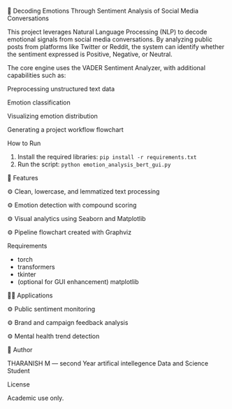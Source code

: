 🚀 Decoding Emotions Through Sentiment Analysis of Social Media Conversations 

This project leverages Natural Language Processing (NLP) to decode emotional signals from social media conversations. By analyzing public posts from platforms like Twitter or Reddit, the system can identify whether the sentiment expressed is Positive, Negative, or Neutral.

The core engine uses the VADER Sentiment Analyzer, with additional capabilities such as:

Preprocessing unstructured text data

Emotion classification

Visualizing emotion distribution

Generating a project workflow flowchart

How to Run

  1. Install the required libraries: `pip install -r requirements.txt`
  2. Run the script: `python emotion_analysis_bert_gui.py`

📌 Features
  
 ⚙️ Clean, lowercase, and lemmatized text processing

 ⚙️ Emotion detection with compound scoring

 ⚙️ Visual analytics using Seaborn and Matplotlib

 ⚙️ Pipeline flowchart created with Graphviz

 Requirements
 
  - torch
  - transformers
  - tkinter
  - (optional for GUI enhancement) matplotlib

👨‍💻 Applications

 ⚙️ Public sentiment monitoring

 ⚙️ Brand and campaign feedback analysis

 ⚙️ Mental health trend detection

👤 Author
  
  THARANISH M — second Year artifical intellegence Data and Science Student

  License  
  
   Academic use only.
